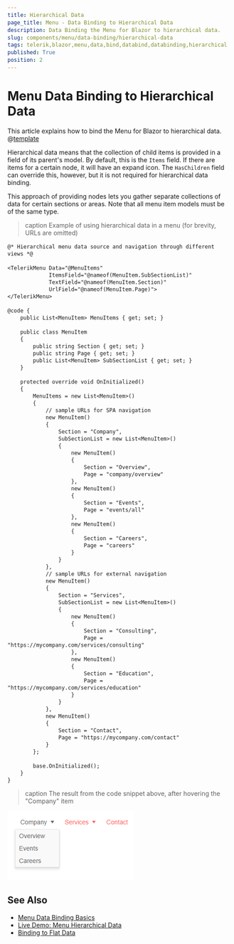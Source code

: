 ```yaml
---
title: Hierarchical Data
page_title: Menu - Data Binding to Hierarchical Data
description: Data Binding the Menu for Blazor to hierarchical data.
slug: components/menu/data-binding/hierarchical-data
tags: telerik,blazor,menu,data,bind,databind,databinding,hierarchical
published: True
position: 2
---
```


# Menu Data Binding to Hierarchical Data

This article explains how to bind the Menu for Blazor to hierarchical data. 
@[template](/_contentTemplates/menu/basic-example.md#data-binding-basics-link)


Hierarchical data means that the collection of child items is provided in a field of its parent's model. By default, this is the `Items` field. If there are items for a certain node, it will have an expand icon. The `HasChildren` field can override this, however, but it is not required for hierarchical data binding.

This approach of providing nodes lets you gather separate collections of data for certain sections or areas. Note that all menu item models must be of the same type.

>caption Example of using hierarchical data in a menu (for brevity, URLs are omitted)

````RAZOR
@* Hierarchical menu data source and navigation through different views *@

<TelerikMenu Data="@MenuItems"
             ItemsField="@nameof(MenuItem.SubSectionList)"
             TextField="@nameof(MenuItem.Section)"
             UrlField="@nameof(MenuItem.Page)">
</TelerikMenu>

@code {
    public List<MenuItem> MenuItems { get; set; }

    public class MenuItem
    {
        public string Section { get; set; }
        public string Page { get; set; }
        public List<MenuItem> SubSectionList { get; set; }
    }

    protected override void OnInitialized()
    {
        MenuItems = new List<MenuItem>()
        {
            // sample URLs for SPA navigation
            new MenuItem()
            {
                Section = "Company",
                SubSectionList = new List<MenuItem>()
                {
                    new MenuItem()
                    {
                        Section = "Overview",
                        Page = "company/overview"
                    },
                    new MenuItem()
                    {
                        Section = "Events",
                        Page = "events/all"
                    },
                    new MenuItem()
                    {
                        Section = "Careers",
                        Page = "careers"
                    }
                }
            },
            // sample URLs for external navigation
            new MenuItem()
            {
                Section = "Services",
                SubSectionList = new List<MenuItem>()
                {
                    new MenuItem()
                    {
                        Section = "Consulting",
                        Page = "https://mycompany.com/services/consulting"
                    },
                    new MenuItem()
                    {
                        Section = "Education",
                        Page = "https://mycompany.com/services/education"
                    }
                }
            },
            new MenuItem()
            {
                Section = "Contact",
                Page = "https://mycompany.com/contact"
            }
        };

        base.OnInitialized();
    }
}
````

>caption The result from the code snippet above, after hovering the "Company" item

![Blazor Menu Hierarchical Data Overview](images/menu-hierarchical-data-overview.png)


## See Also

  * [Menu Data Binding Basics](slug://components/menu/data-binding/overview)
  * [Live Demo: Menu Hierarchical Data](https://demos.telerik.com/blazor-ui/menu/hierarchical-data)
  * [Binding to Flat Data](slug://components/menu/data-binding/flat-data)

